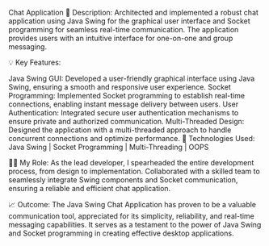  Chat Application
🚀 Description:
Architected and implemented a robust chat application using Java Swing for the graphical user interface and Socket programming for seamless real-time communication. The application provides users with an intuitive interface for one-on-one and group messaging.

💡 Key Features:

Java Swing GUI: Developed a user-friendly graphical interface using Java Swing, ensuring a smooth and responsive user experience.
Socket Programming: Implemented Socket programming to establish real-time connections, enabling instant message delivery between users.
User Authentication: Integrated secure user authentication mechanisms to ensure private and authorized communication.
Multi-Threaded Design: Designed the application with a multi-threaded approach to handle concurrent connections and optimize performance.
🔧 Technologies Used:
Java Swing | Socket Programming | Multi-Threading | OOPS

👩‍💻 My Role:
As the lead developer, I spearheaded the entire development process, from design to implementation. Collaborated with a skilled team to seamlessly integrate Swing components and Socket communication, ensuring a reliable and efficient chat application.

📈 Outcome:
The Java Swing Chat Application has proven to be a valuable communication tool, appreciated for its simplicity, reliability, and real-time messaging capabilities. It serves as a testament to the power of Java Swing and Socket programming in creating effective desktop applications.
